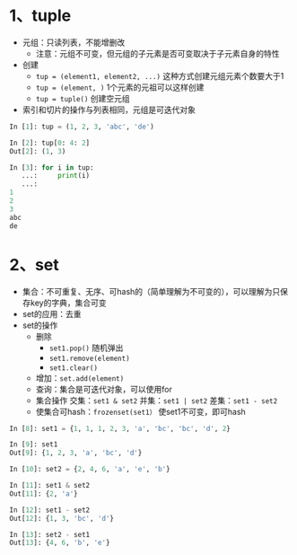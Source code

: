 # 1、tuple

- 元组：只读列表，不能增删改
  - 注意：元组不可变，但元组的子元素是否可变取决于子元素自身的特性
- 创建
  - `tup = (element1, element2, ...)`    这种方式创建元组元素个数要大于1
  - `tup = (element, )`    1个元素的元祖可以这样创建
  - `tup = tuple()`    创建空元组
- 索引和切片的操作与列表相同，元组是可迭代对象

```python
In [1]: tup = (1, 2, 3, 'abc', 'de')

In [2]: tup[0: 4: 2]
Out[2]: (1, 3)

In [3]: for i in tup:
   ...:     print(i)
   ...:     
1
2
3
abc
de
```

# 2、set

- 集合：不可重复、无序、可hash的（简单理解为不可变的），可以理解为只保存key的字典，集合可变
- set的应用：去重
- set的操作
  - 删除
    - `set1.pop()`    随机弹出		
    - `set1.remove(element)`		
    - `set1.clear()`
  - 增加：`set.add(element)`
  - 查询：集合是可迭代对象，可以使用for
  - 集合操作
    		交集：`set1 & set2`
    		并集：`set1 | set2`
    		差集：`set1 - set2`
  - 使集合可hash：`frozenset(set1）`  使set1不可变，即可hash

```python
In [8]: set1 = {1, 1, 1, 2, 3, 'a', 'bc', 'bc', 'd', 2}

In [9]: set1
Out[9]: {1, 2, 3, 'a', 'bc', 'd'}

In [10]: set2 = {2, 4, 6, 'a', 'e', 'b'}

In [11]: set1 & set2
Out[11]: {2, 'a'}

In [12]: set1 - set2
Out[12]: {1, 3, 'bc', 'd'}

In [13]: set2 - set1
Out[13]: {4, 6, 'b', 'e'}
```

